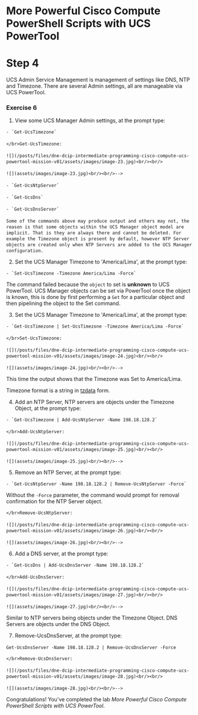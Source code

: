 # More Powerful Cisco Compute PowerShell Scripts with UCS PowerTool

# Step 4

UCS Admin Service Management is management of settings like DNS, NTP and Timezone.  There are several Admin settings, all are manageable via UCS PowerTool.

### Exercise 6

  1. View some UCS Manager Admin settings, at the prompt type:

    - `Get-UcsTimezone`

    </br>Get-UcsTimezone:

    ![](/posts/files/dne-dcip-intermediate-programming-cisco-compute-ucs-powertool-mission-v01/assets/images/image-23.jpg)<br/><br/>

    ![](assets/images/image-23.jpg)<br/><br/>-->

    - `Get-UcsNtpServer`

    - `Get-UcsDns`

    - `Get-UcsDnsServer`

    Some of the commands above may produce output and others may not, the reason is that some objects within the UCS Manager object model are implicit. That is they are always there and cannot be deleted. For example the Timezone object is present by default, however NTP Server objects are created only when NTP Servers are added to the UCS Manager configuration.

  2. Set the UCS Manager Timezone to 'America/Lima', at the prompt type:

    - `Set-UcsTimezone -Timezone America/Lima -Force`

  The command failed because the `object` to set is **unknown** to UCS PowerTool. UCS Manager objects can be set via PowerTool once the object is known, this is done by first performing a `Get` for a particular object and then pipelining the object to the Set command.

  3. Set the UCS Manager Timezone to 'America/Lima', at the prompt type:

    - `Get-UcsTimezone | Set-UcsTimezone -Timezone America/Lima -Force`

    </br>Set-UcsTimezone:

    ![](/posts/files/dne-dcip-intermediate-programming-cisco-compute-ucs-powertool-mission-v01/assets/images/image-24.jpg)<br/><br/>

    ![](assets/images/image-24.jpg)<br/><br/>-->

  This time the output shows that the Timezone was Set to America/Lima.

  Timezone format is a string in [tzdata](https://en.wikipedia.org/wiki/Tz_database) form.

  4. Add an NTP Server, NTP servers are objects under the Timezone Object, at the prompt type:

    - `Get-UcsTimezone | Add-UcsNtpServer -Name 198.18.128.2`

    </br>Add-UcsNtpServer:

    ![](/posts/files/dne-dcip-intermediate-programming-cisco-compute-ucs-powertool-mission-v01/assets/images/image-25.jpg)<br/><br/>

    ![](assets/images/image-25.jpg)<br/><br/>-->

  5. Remove an NTP Server, at the prompt type:

    - `Get-UcsNtpServer -Name 198.18.128.2 | Remove-UcsNtpServer -Force`

  Without the `-Force` parameter, the command would prompt for removal confirmation for the NTP Server object.

    </br>Remove-UcsNtpServer:

    ![](/posts/files/dne-dcip-intermediate-programming-cisco-compute-ucs-powertool-mission-v01/assets/images/image-26.jpg)<br/><br/>

    ![](assets/images/image-26.jpg)<br/><br/>-->

  6. Add a DNS server, at the prompt type:

    - `Get-UcsDns | Add-UcsDnsServer -Name 198.18.128.2`

    </br>Add-UcsDnsServer:

    ![](/posts/files/dne-dcip-intermediate-programming-cisco-compute-ucs-powertool-mission-v01/assets/images/image-27.jpg)<br/><br/>

    ![](assets/images/image-27.jpg)<br/><br/>-->

  Similar to NTP servers being objects under the Timezone Object. DNS Servers are objects under the DNS Object.

  7. Remove-UcsDnsServer, at the prompt type:

  `Get-UcsDnsServer -Name 198.18.128.2 | Remove-UcsDnsServer -Force`

    </br>Remove-UcsDnsServer:

    ![](/posts/files/dne-dcip-intermediate-programming-cisco-compute-ucs-powertool-mission-v01/assets/images/image-28.jpg)<br/><br/>

    ![](assets/images/image-28.jpg)<br/><br/>-->

Congratulations! You've completed the lab *More Powerful Cisco Compute PowerShell Scripts with UCS PowerTool*.

